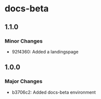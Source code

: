 # docs-beta

## 1.1.0

### Minor Changes

- 92f4360: Added a landingspage

## 1.0.0

### Major Changes

- b3706c2: Added docs-beta environment
